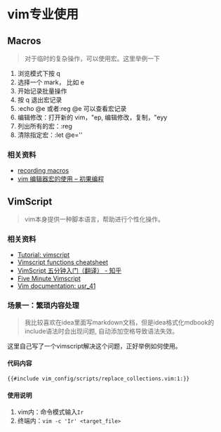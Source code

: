 # vim专业使用

<!--ts-->


<!-- Created by https://github.com/ekalinin/github-markdown-toc -->
<!-- Added by: runner, at: Sun Nov 27 15:02:36 UTC 2022 -->

<!--te-->

## Macros

> 对于临时的复杂操作，可以使用宏。这里举例一下

1. 浏览模式下按 q
2. 选择一个 mark， 比如 e
3. 开始记录批量操作
4. 按 q 退出宏记录
5. :echo @e 或者:reg @e 可以查看宏记录
6. 编辑修改：打开新的 vim，"ep, 编辑修改，复制，"eyy
7. 列出所有的宏：:reg
8. 清除指定宏：:let @e=''

### 相关资料

- [recording macros](marginnote3app://note/91233E56-7CF4-48CD-9FD9-CA75C4DF930B)
- [vim 编辑器宏的使用 – 初果编程](https://chuguo.pro/share/473)

## VimScript

> vim本身提供一种脚本语言，帮助进行个性化操作。

### 相关资料

- [Tutorial: vimscript](https://mmmnnnmmm.com/#tutorial_vimscript)
- [Vimscript functions cheatsheet](https://devhints.io/vimscript-functions)
- [VimScript 五分钟入门（翻译） - 知乎](https://zhuanlan.zhihu.com/p/37352209)
- [Five Minute Vimscript](http://andrewscala.com/vimscript/)
- [Vim documentation: usr_41](http://vimdoc.sourceforge.net/htmldoc/usr_41.html)

### 场景一：繁琐内容处理

> 我比较喜欢在idea里面写markdown文档，但是idea格式化mdbook的include语法时会出现问题, 自动添加空格导致语法失效。

这里自己写了一个vimscript解决这个问题，正好举例如何使用。

#### 代码内容

```vim-script
{{#include vim_config/scripts/replace_collections.vim:1:}}
```

#### 使用说明

1. vim内：命令模式输入`Ir`
2. 终端内：`vim -c 'Ir' <target_file>`